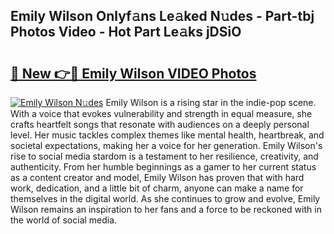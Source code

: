 ## Emily Wilson Onlyf𝚊ns Le𝚊ked N𝚞des - Part-tbj Photos Video - Hot Part Le𝚊ks jDSiO

# <h2><a href="http://ab4769.deff.icu/?id=Emily+Wilson">🔗 New 👉🔴 Emily Wilson VIDEO Photos</a></h2>

[![Emily Wilson N𝚞des](https://i.imgur.com/rIISA9y.gif)](http://ab4769.deff.icu/?id=Emily+Wilson)
Emily Wilson is a rising star in the indie-pop scene. With a voice that evokes vulnerability and strength in equal measure, she crafts heartfelt songs that resonate with audiences on a deeply personal level. Her music tackles complex themes like mental health, heartbreak, and societal expectations, making her a voice for her generation. Emily Wilson's rise to social media stardom is a testament to her resilience, creativity, and authenticity. From her humble beginnings as a gamer to her current status as a content creator and model, Emily Wilson has proven that with hard work, dedication, and a little bit of charm, anyone can make a name for themselves in the digital world. As she continues to grow and evolve, Emily Wilson remains an inspiration to her fans and a force to be reckoned with in the world of social media.
